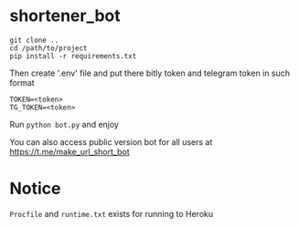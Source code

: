 # shortener_bot

```
git clone ..
cd /path/to/project
pip install -r requirements.txt
```

Then create '.env' file and put there bitly token and telegram token in such format
```
TOKEN=<token>
TG_TOKEN=<token>
```

Run `python bot.py` and enjoy 

You can also access public version bot for all users at https://t.me/make_url_short_bot

# Notice
`Procfile` and `runtime.txt` exists for running to Heroku
